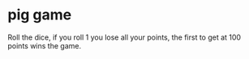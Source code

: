 # pig game

Roll the dice, if you roll 1 you lose all your points, the first to get at 100 points wins the game.
